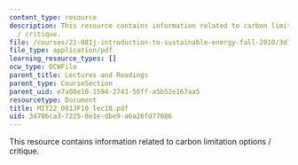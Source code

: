 ```yaml
---
content_type: resource
description: This resource contains information related to carbon limitation options
  / critique.
file: /courses/22-081j-introduction-to-sustainable-energy-fall-2010/3d706ca372258e1edbe9a6a26fd77086_MIT22_081JF10_lec18.pdf
file_type: application/pdf
learning_resource_types: []
ocw_type: OCWFile
parent_title: Lectures and Readings
parent_type: CourseSection
parent_uid: e7a00e10-1594-2743-50ff-a5b52e167aa5
resourcetype: Document
title: MIT22_081JF10_lec18.pdf
uid: 3d706ca3-7225-8e1e-dbe9-a6a26fd77086
---
```

This resource contains information related to carbon limitation options / critique.